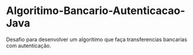 # Algoritimo-Bancario-Autenticacao-Java
Desafio para desenvolver um algoritimo que faça transferencias bancarias com autenticação.
